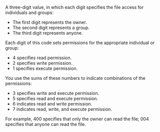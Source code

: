 A three-digit value, in which each digit specifies the file access for individuals and groups:

- The first digit represents the owner.
- The second digit represents a group.
- The third digit represents anyone.

Each digit of this code sets permissions for the appropriate individual or group:

- 4 specifies read permission.
- 2 specifies write permission.
- 1 specifies execute permission.

You use the sums of these numbers to indicate combinations of the permissions:

- 3 specifies write and execute permission.
- 5 specifies read and execute permission.
- 6 indicates read and write permission.
- 7 indicates read, write, and execute permission.

For example, 400 specifies that only the owner can read the file; 004 specifies that anyone can read the file.
